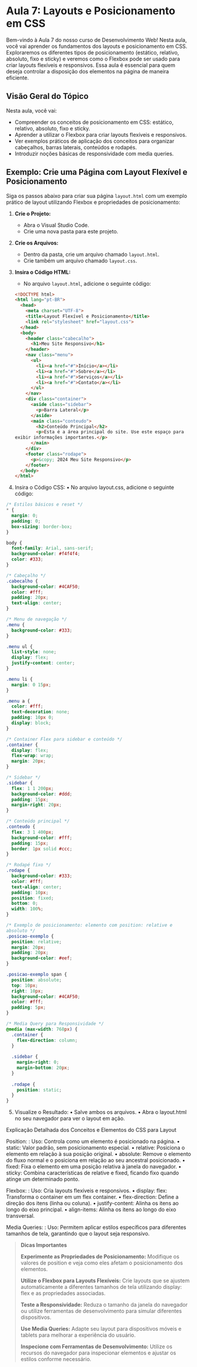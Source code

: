 # Aula 7: Layouts e Posicionamento em CSS

Bem-vindo à Aula 7 do nosso curso de Desenvolvimento Web! Nesta aula, você vai aprender os fundamentos dos layouts e posicionamento em CSS. Exploraremos os diferentes tipos de posicionamento (estático, relativo, absoluto, fixo e sticky) e veremos como o Flexbox pode ser usado para criar layouts flexíveis e responsivos. Essa aula é essencial para quem deseja controlar a disposição dos elementos na página de maneira eficiente.

## Visão Geral do Tópico

Nesta aula, você vai:
- Compreender os conceitos de posicionamento em CSS: estático, relativo, absoluto, fixo e sticky.
- Aprender a utilizar o Flexbox para criar layouts flexíveis e responsivos.
- Ver exemplos práticos de aplicação dos conceitos para organizar cabeçalhos, barras laterais, conteúdos e rodapés.
- Introduzir noções básicas de responsividade com media queries.

## Exemplo: Crie uma Página com Layout Flexível e Posicionamento

Siga os passos abaixo para criar sua página `layout.html` com um exemplo prático de layout utilizando Flexbox e propriedades de posicionamento:

1. **Crie o Projeto:**
    - Abra o Visual Studio Code.
    - Crie uma nova pasta para este projeto.

2. **Crie os Arquivos:**
    - Dentro da pasta, crie um arquivo chamado `layout.html`.
    - Crie também um arquivo chamado `layout.css`.

3. **Insira o Código HTML:**
    - No arquivo `layout.html`, adicione o seguinte código:

   ```html
   <!DOCTYPE html>
   <html lang="pt-BR">
     <head>
       <meta charset="UTF-8">
       <title>Layout Flexível e Posicionamento</title>
       <link rel="stylesheet" href="layout.css">
     </head>
     <body>
       <header class="cabecalho">
         <h1>Meu Site Responsivo</h1>
       </header>
       <nav class="menu">
         <ul>
           <li><a href="#">Início</a></li>
           <li><a href="#">Sobre</a></li>
           <li><a href="#">Serviços</a></li>
           <li><a href="#">Contato</a></li>
         </ul>
       </nav>
       <div class="container">
         <aside class="sidebar">
           <p>Barra Lateral</p>
         </aside>
         <main class="conteudo">
           <h2>Conteúdo Principal</h2>
           <p>Esta é a área principal do site. Use este espaço para 
   exibir informações importantes.</p>
         </main>
       </div>
       <footer class="rodape">
         <p>&copy; 2024 Meu Site Responsivo</p>
       </footer>
     </body>
   </html>
    ```

4.	Insira o Código CSS:
     •	No arquivo layout.css, adicione o seguinte código:

```css
/* Estilos básicos e reset */
* {
  margin: 0;
  padding: 0;
  box-sizing: border-box;
}

body {
  font-family: Arial, sans-serif;
  background-color: #f4f4f4;
  color: #333;
}

/* Cabeçalho */
.cabecalho {
  background-color: #4CAF50;
  color: #fff;
  padding: 20px;
  text-align: center;
}

/* Menu de navegação */
.menu {
  background-color: #333;
}

.menu ul {
  list-style: none;
  display: flex;
  justify-content: center;
}

.menu li {
  margin: 0 15px;
}

.menu a {
  color: #fff;
  text-decoration: none;
  padding: 10px 0;
  display: block;
}

/* Container Flex para sidebar e conteúdo */
.container {
  display: flex;
  flex-wrap: wrap;
  margin: 20px;
}

/* Sidebar */
.sidebar {
  flex: 1 1 200px;
  background-color: #ddd;
  padding: 15px;
  margin-right: 20px;
}

/* Conteúdo principal */
.conteudo {
  flex: 3 1 400px;
  background-color: #fff;
  padding: 15px;
  border: 1px solid #ccc;
}

/* Rodapé fixo */
.rodape {
  background-color: #333;
  color: #fff;
  text-align: center;
  padding: 10px;
  position: fixed;
  bottom: 0;
  width: 100%;
}

/* Exemplo de posicionamento: elemento com position: relative e 
absoluto */
.posicao-exemplo {
  position: relative;
  margin: 20px;
  padding: 20px;
  background-color: #eef;
}

.posicao-exemplo span {
  position: absolute;
  top: 10px;
  right: 10px;
  background-color: #4CAF50;
  color: #fff;
  padding: 5px;
}

/* Media Query para Responsividade */
@media (max-width: 768px) {
  .container {
    flex-direction: column;
  }
  
  .sidebar {
    margin-right: 0;
    margin-bottom: 20px;
  }
  
  .rodape {
    position: static;
  }
}
```

5. Visualize o Resultado:
      •	Salve ambos os arquivos.
      •	Abra o layout.html no seu navegador para ver o layout em ação.

Explicação Detalhada dos Conceitos e Elementos do CSS para Layout

Position:
: Uso: Controla como um elemento é posicionado na página.
•	static: Valor padrão, sem posicionamento especial.
•	relative: Posiciona o elemento em relação à sua posição original.
•	absolute: Remove o elemento do fluxo normal e o posiciona em relação ao seu ancestral posicionado.
•	fixed: Fixa o elemento em uma posição relativa à janela do navegador.
•	sticky: Combina características de relative e fixed, ficando fixo quando atinge um determinado ponto.

Flexbox:
: Uso: Cria layouts flexíveis e responsivos.
•	display: flex: Transforma o container em um flex container.
•	flex-direction: Define a direção dos itens (linha ou coluna).
•	justify-content: Alinha os itens ao longo do eixo principal.
•	align-items: Alinha os itens ao longo do eixo transversal.

Media Queries:
: Uso: Permitem aplicar estilos específicos para diferentes tamanhos de tela, garantindo que o layout seja responsivo.

> **Dicas Importantes**
>
> **Experimente as Propriedades de Posicionamento:**
Modifique os valores de position e veja como eles afetam o posicionamento dos elementos.
>
> **Utilize o Flexbox para Layouts Flexíveis:**
Crie layouts que se ajustem automaticamente a diferentes tamanhos de tela utilizando display: flex e as propriedades associadas.
>
> **Teste a Responsividade:**
Reduza o tamanho da janela do navegador ou utilize ferramentas de desenvolvimento para simular diferentes dispositivos.
>
> **Use Media Queries:**
Adapte seu layout para dispositivos móveis e tablets para melhorar a experiência do usuário.
>
> **Inspecione com Ferramentas de Desenvolvimento:**
Utilize os recursos do navegador para inspecionar elementos e ajustar os estilos conforme necessário.

	

	
	
	

	